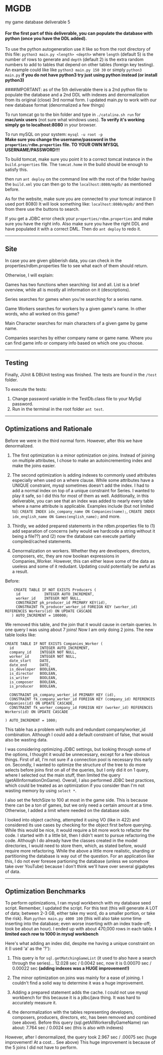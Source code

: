 # MGDB
my game database deliverable 5

#### For the first part of this deliverable, you can populate the database with python (once you have the DDL added).
To use the python autogeneration use it like so from the root directory of this file: 
`python3 main.py <length> <depth>` where `length` (default 5) is the number of rows to generate and `depth` (default 2) is the extra random numbers to add to tables that depend on other tables (foreign key testing).
An example could like like `python3 main.py 150 30` or simply `python3 main.py` **if you do not have python3 try just using python instead (or install python3)**

####IMPORTANT: as of the 5th deliverable there is a 2nd python file to populate the database and a 2nd DDL with indexes and denormalization from its original (close) 3rd normal form.
I updated main.py to work with our new database format (denormalized a few things)

To run tomcat go to the bin folder and type in `./catalina.sh run` for **mac/unix users** (not sure what windows uses).
**To verify it's working simply go to localhost:8080** in your browser.

To run mySQL on your system:
    `mysql -u root -p`    
**Make sure you change the username/password in the `properties/rdbm.properties` file. TO YOUR OWN MYSQL USERNAME/PASSWORD!!!**
    
To build tomcat, make sure you point it to a correct tomcat instance in the `build.properties` file.
The `tomcat.home` in the build should be enough to satisfy this.

then run `ant deploy` on the command line with the root of the folder having the `build.xml`
you can then go to the `localhost:8080/mgdb/` as mentioned before.

As for the website, make sure you are connected to your tomcat instance (I used port 8080)
It will look something like: `localhost:8080/mgdb/` and then from there use the buttons to search.


If you get a JDBC error check your `properties/rdbm.properties` and make sure you have the right info.
Also make sure you have the right DDL and have populated it with a correct DML. Then do `ant deploy` to redo it.
_________

## Site
In case you are given gibberish data, you can check in the properties/rdbm.properties file
to see what each of them should return.

Otherwise, I will explain:

Games has two functions when searching: list and all. List is a brief overview, while all is mostly all information on it (descriptions).

Series searches for games when you're searching for a series name.

Game Workers searches for workers by a given game's name. In other words, who all worked on this game?

Main Character searches for main characters of a given game by game name.

Companies searches by either company name or game name. Where you can find game info or company info based on which one you choose.

________

## Testing
Finally, JUnit & DBUnit testing was finished. The tests are found in the `/test` folder. 

To execute the tests:
1. Change password variable in the TestDb.class file to your MySql password.  
2. Run in the terminal in the root folder `ant test`.

________

## Optimizations and Rationale
Before we were in the third normal form. However, after this we have denormalized.

1) The first optimization is a minor optimization on joins. Instead of joining on multiple attributes, I chose to make an autoincrementing index and make the joins easier.

2) The second optimization is adding indexes to commonly used attributes especially when used on a where clause.
While some attributes have a UNIQUE constraint, mysql sometimes doesn't add the index. I had to add a normal index on top of a unique constraint for Series.
I wanted to play it safe, so I did this for most of them as well. 
Additionally, in this deliverable, you can see that an index was added to nearly every table where a name attribute is applicable.
Examples include (but not limited to): `CREATE INDEX idx_company_name ON Companies(name);`, `CREATE INDEX idx_english_name ON Games(english_name);` and more.

3) Thirdly, we added prepared statements in the rdbm.properties file to 
(1) add separation of concerns (why would we hardcode a string without it being a file??)
and (2) now the database can execute partially compiled/cached statements.

4) Denormalization on workers. Whether they are developers, directors, composers, etc, they are now boolean expressions in Companies_Worker. However, this can either leave some of the data as useless and some of it redudant. Updating could potentially be awful as a result.

Before: 
```$xslt
    CREATE TABLE IF NOT EXISTS Producers (
     id           INTEGER AUTO_INCREMENT,
     worker_id    INTEGER NOT NULL,
     CONSTRAINT pk_producer_id PRIMARY KEY(id),
     CONSTRAINT fk_producer_worker_id FOREIGN KEY (worker_id) REFERENCES Workers(id) ON UPDATE CASCADE
   ) AUTO_INCREMENT = 100000;
```
We removed this table, and the join that it would cause in certain queries. In one query I was using about 7 joins!
Now I am only doing 2 joins. The new table looks like:

```$xslt
CREATE TABLE IF NOT EXISTS Companies_Worker (
  id            INTEGER AUTO_INCREMENT,
  company_id    INTEGER NOT NULL,
  worker_id     INTEGER NOT NULL,
  date_start    DATE,
  date_end      DATE,
  is_developer  BOOLEAN,
  is_director   BOOLEAN,
  is_writer     BOOLEAN,
  is_composer   BOOLEAN,
  is_producer   BOOLEAN,

  CONSTRAINT pk_company_worker_id PRIMARY KEY (id),
  CONSTRAINT fk_company_worker_id FOREIGN KEY (company_id) REFERENCES Companies(id) ON UPDATE CASCADE,
  CONSTRAINT fk_worker_company_id FOREIGN KEY (worker_id) REFERENCES Workers(id) ON UPDATE CASCADE

) AUTO_INCREMENT = 1000;
```
This table has a problem with nulls and redundant company/worker_id combination. Although I could add a default constraint of false,
that would also be wasting data.

I was considering optimizing JDBC settings, but looking through some of the options, I thought it would be unnecessary, except for a few obvious things.
First of all, I'm not sure if a connection pool is necessary this early on. Secondly, I wanted to optimize the structure of the tree to do more selects before joins first on all of the queries,
but I only did it on 1 query, where I selected out the main stuff, then limited the query (getAllInformationOnGame).
Overall, I also performed JDBC best practices, which could be treated as an optimization if you consider than I'm not wasting memory by using `select *`.

I also set the fetchSize to 100 at most in the game side. This is because there can be a ton of games, but we only need a certain amount at a time.
Otherwise, I added a limit where needed on the database side.

I looked into object caching, attempted it using VO (like in 422) and considered its use cases by checking for the object first before querying. 
While this would be nice, it would require a bit more work to refactor the code. I started with it a little bit, then I didn't want to pursue refactoring the code.
Although I do already have the classes created in the model directories, I would need to store them, which, as stated before, would require more refactoring.
While the above a little more realistic, sharding or partitioning the database is way out of the question. For an application like this,
I do not ever foresee partioning the database (unless we somehow take over YouTube) because I don't think we'll have over several gigabytes of data.

_________

## Optimization Benchmarks
To perform optimizations, I ran mysql workbench with my database seed script. Remember, I updated the script.
For this test (this will generate A LOT of data; between 2-3 GB, either take my word, do a smaller portion, or take the risk).
Run `python main.py 4000 100` (this will also take some time inserting into the database; even worse inserting with an index trade-off; took be about an hour).
I ended up with about 470,000 rows in each table. **I limited each row to 1000 in mysql workbench**

Here's what adding an index did, despite me having a unique constraint on it (I used 'a' as the '?'):
1) This query is for `sql.getMatchingGameList` (it used to also have a search through the series)... 12.028 sec / 0.0042 sec, now it is 
0.00070 sec / 0.00022 sec **(adding indexes was a HUGE improvement!)**

2) The minor optimization on joins was mainly for a ease of joining. I couldn't find a solid way to determine it was a huge improvement.

3) Adding a prepared statement adds the cache. I could not use mysql workbench for this because it is a jdbc/java thing. It was hard to accurately measure it.

4) the denormalization with the tables representing developers, composers, producers, directors, etc, has been removed and combined (see above).
Before this query (sql.getAllWorkersByGameName) ran about: 7.764 sec / 0.0024 sec (this is also with indexes)

However, after I denormalized, the query took 2.967 sec / .00075 sec (huge improvement! At a cost... See above)
This huge improvement is because of the 5 joins I did not have to perform.
